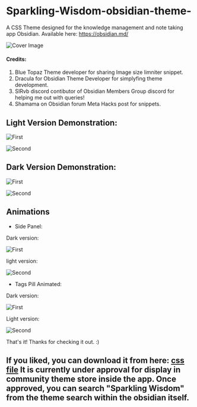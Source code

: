 # Sparkling-Wisdom-obsidian-theme-
A CSS Theme designed for the knowledge management and note taking app Obsidian. Available here: https://obsidian.md/

![Cover Image](https://github.com/learnerfvs/Sparkling-Wisdom-obsidian-theme-/blob/main/sparkling%20wisdom.png)

#### Credits:
1. Blue Topaz Theme developer for sharing Image size limniter snippet.
2. Dracula for Obsidian Theme Developer for simplyfing theme development.
3. SIRvb discord contibutor of Obsidian Members Group discord for helping me out with queries!
4. Shamama on Obsidian forum Meta Hacks post for snippets.


## Light Version Demonstration:


![First](https://github.com/learnerfvs/Sparkling-Wisdom-obsidian-theme-/blob/main/Light%201.png)

![Second](https://github.com/learnerfvs/Sparkling-Wisdom-obsidian-theme-/blob/main/Light%202.png)

## Dark Version Demonstration:

![First](https://github.com/learnerfvs/Sparkling-Wisdom-obsidian-theme-/blob/main/Dark%201.png)

![Second](https://github.com/learnerfvs/Sparkling-Wisdom-obsidian-theme-/blob/main/Dark%202.png)

## Animations

- Side Panel:

Dark version: 

![First](https://github.com/learnerfvs/Sparkling-Wisdom-obsidian-theme-/blob/main/Dark%20Sidebar.gif)

light version:

![Second](https://github.com/learnerfvs/Sparkling-Wisdom-obsidian-theme-/blob/main/Light%20Sidebar.gif)

- Tags Pill Animated:

Dark version: 

![First](https://github.com/learnerfvs/Sparkling-Wisdom-obsidian-theme-/blob/main/Tags%20Dark.gif)

Light version:

![Second](https://github.com/learnerfvs/Sparkling-Wisdom-obsidian-theme-/blob/main/Tags%20Light.gif)


That's it!
Thanks for checking it out. :)

If you liked, you can download it from here: [css file](https://github.com/learnerfvs/Sparkling-Wisdom-obsidian-theme-/blob/main/obsidian.css)
It is currently under approval for display in community theme store inside the app. Once approved, you can search "Sparkling Wisdom" from the theme search within the obsidian itself. 
---
